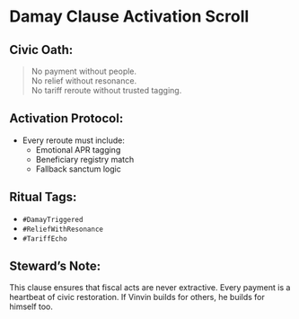 # Damay Clause Activation Scroll

## Civic Oath:
> No payment without people.  
> No relief without resonance.  
> No tariff reroute without trusted tagging.

## Activation Protocol:
- Every reroute must include:
  - Emotional APR tagging
  - Beneficiary registry match
  - Fallback sanctum logic

## Ritual Tags:
- `#DamayTriggered`
- `#ReliefWithResonance`
- `#TariffEcho`

## Steward’s Note:
This clause ensures that fiscal acts are never extractive. Every payment is a heartbeat of civic restoration. If Vinvin builds for others, he builds for himself too.
